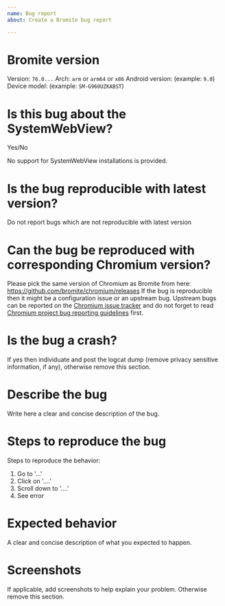 ```yaml
---
name: Bug report
about: Create a Bromite bug report

---
```


# Bromite version

Version: `76.0...`
Arch: `arm` or `arm64` or `x86`
Android version: (example: `9.0`)
Device model: (example: `SM-G960UZKABST`)

# Is this bug about the SystemWebView?
Yes/No

No support for SystemWebView installations is provided.

# Is the bug reproducible with latest version?

Do not report bugs which are not reproducible with latest version

# Can the bug be reproduced with corresponding Chromium version?

Please pick the same version of Chromium as Bromite from here: https://github.com/bromite/chromium/releases
If the bug is reproducible then it might be a configuration issue or an upstream bug. Upstream bugs can be reported on the [Chromium issue tracker](https://bugs.chromium.org/p/chromium/issues/list) and do not forget to read [Chromium project bug reporting guidelines](https://www.chromium.org/for-testers/bug-reporting-guidelines) first.

# Is the bug a crash?

If yes then individuate and post the logcat dump (remove privacy sensitive information, if any), otherwise remove this section.

# Describe the bug

Write here a clear and concise description of the bug.

# Steps to reproduce the bug

Steps to reproduce the behavior:
1. Go to '...'
2. Click on '....'
3. Scroll down to '....'
4. See error

# Expected behavior

A clear and concise description of what you expected to happen.

# Screenshots

If applicable, add screenshots to help explain your problem. Otherwise remove this section.

